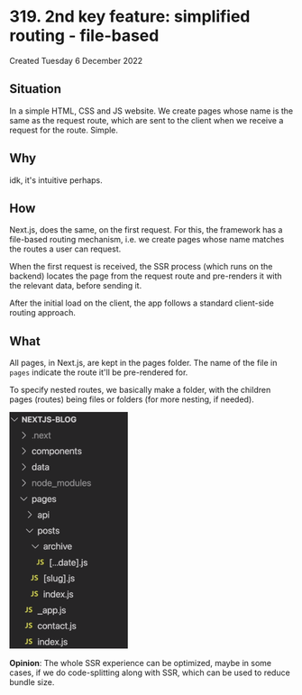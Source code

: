 # 319. 2nd key feature: simplified routing - file-based
Created Tuesday 6 December 2022

## Situation
In a simple HTML, CSS and JS website. We create pages whose name is the same as the request route, which are sent to the client when we receive a request for the route. Simple.


## Why
idk, it's intuitive perhaps.


## How
Next.js, does the same, on the first request. For this, the framework has a file-based routing mechanism, i.e. we create pages whose name matches the routes a user can request.

When the first request is received, the SSR process (which runs on the backend) locates the page from the request route and pre-renders it with the relevant data, before sending it.

After the initial load on the client, the app follows a standard client-side routing approach. 


## What
All pages, in Next.js, are kept in the pages folder. The name of the file in `pages` indicate the route it'll be pre-rendered for.

To specify nested routes, we basically make a folder, with the children pages (routes) being files or folders (for more nesting, if needed).

![](../../../../../assets/Pasted%20image%2020221206014240.png)

**Opinion**: The whole SSR experience can be optimized, maybe in some cases, if we do code-splitting along with SSR, which can be used to reduce bundle size.